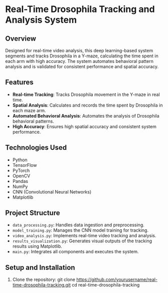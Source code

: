 # Real-Time Drosophila Tracking and Analysis System

## Overview
Designed for real-time video analysis, this deep learning-based system segments and tracks Drosophila in a Y-maze, calculating the time spent in each arm with high accuracy. The system automates behavioral pattern analysis and is validated for consistent performance and spatial accuracy.

## Features
- **Real-time Tracking**: Tracks Drosophila movement in the Y-maze in real time.
- **Spatial Analysis**: Calculates and records the time spent by Drosophila in each maze arm.
- **Automated Behavioral Analysis**: Automates the analysis of Drosophila behavioral patterns.
- **High Accuracy**: Ensures high spatial accuracy and consistent system performance.

## Technologies Used
- Python
- TensorFlow
- PyTorch
- OpenCV
- Pandas
- NumPy
- CNN (Convolutional Neural Networks)
- Matplotlib

## Project Structure
- `data_processing.py`: Handles data ingestion and preprocessing.
- `model_training.py`: Manages the CNN model training for tracking.
- `video_analysis.py`: Implements real-time video tracking and analysis.
- `results_visualization.py`: Generates visual outputs of the tracking results using Matplotlib.
- `main.py`: Integrates all components and executes the system.

## Setup and Installation
1. Clone the repository:
   git clone https://github.com/yourusername/real-time-drosophila-tracking.git
   cd real-time-drosophila-tracking

